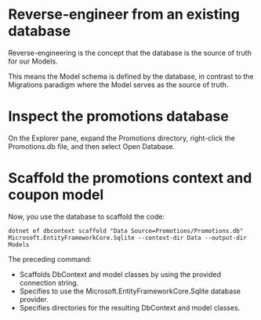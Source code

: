 # Reverse-engineer from an existing database

Reverse-engineering is the concept that the database is the source of truth for our Models. 

This means the Model schema is defined by the database, in contrast to the Migrations paradigm where the Model serves as the source of truth.

# Inspect the promotions database
On the Explorer pane, expand the Promotions directory, right-click the Promotions.db file, and then select Open Database.

# Scaffold the promotions context and coupon model

Now, you use the database to scaffold the code:

`dotnet ef dbcontext scaffold "Data Source=Promotions/Promotions.db" Microsoft.EntityFrameworkCore.Sqlite --context-dir Data --output-dir Models`

The preceding command:
- Scaffolds DbContext and model classes by using the provided connection string.
- Specifies to use the Microsoft.EntityFrameworkCore.Sqlite database provider.
- Specifies directories for the resulting DbContext and model classes.